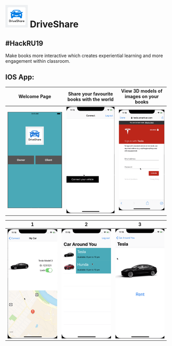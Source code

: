 # <img src="https://github.com/mixemer/DriveShare/blob/master/images/Logo6.png" width="70">   DriveShare
## #HackRU19


Make books more interactive which creates experiential learning and more engagement within classroom.

## IOS App:
Welcome Page                 |Share your favourite books with the world | View 3D models of images on your books
:---------------------------:|:------------------------------:|:------------------------------:
![](images/Welcome.png)      |  ![](images/connect.png) | ![](images/tesla.png)



1                            |  2                             | 3
:---------------------------:|:------------------------------:|:------------------------------:
![](images/marCar.png)      |  ![](images/carList.png)         | ![](images/selectedCar.png)
